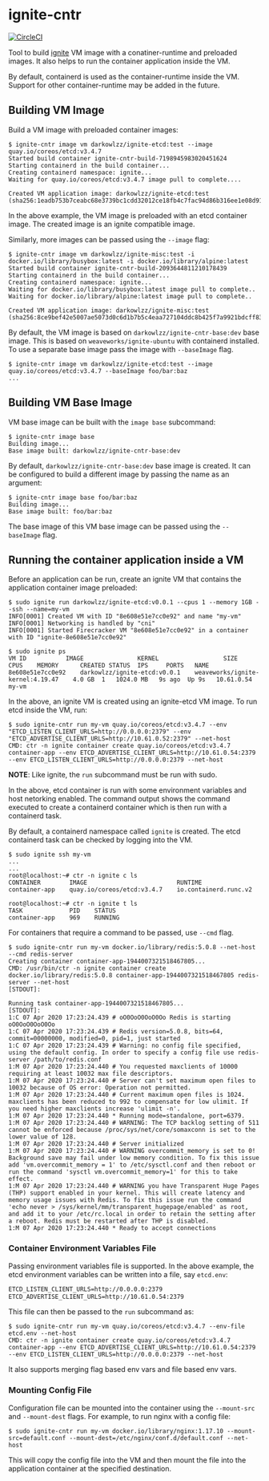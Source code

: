 # ignite-cntr

[![CircleCI](https://circleci.com/gh/darkowlzz/ignite-cntr.svg?style=shield)](https://app.circleci.com/pipelines/github/darkowlzz/ignite-cntr)

Tool to build [ignite](https://github.com/weaveworks/ignite) VM image with a
conatiner-runtime and preloaded images. It also helps to run the container
application inside the VM.

By default, containerd is used as the container-runtime inside the VM. Support
for other container-runtime may be added in the future.

## Building VM Image

Build a VM image with preloaded container images:

```console
$ ignite-cntr image vm darkowlzz/ignite-etcd:test --image quay.io/coreos/etcd:v3.4.7
Started build container ignite-cntr-build-7198945983020451624
Starting containerd in the build container...
Creating containerd namespace: ignite...
Waiting for quay.io/coreos/etcd:v3.4.7 image pull to complete....

Created VM application image: darkowlzz/ignite-etcd:test (sha256:1eadb753b7ceabc68e3739bc1cdd32012ce18fb4c7fac94d86b316ee1e08d91a)
```

In the above example, the VM image is preloaded with an etcd container image.
The created image is an ignite compatible image.

Similarly, more images can be passed using the `--image` flag:

```console
$ ignite-cntr image vm darkowlzz/ignite-misc:test -i docker.io/library/busybox:latest -i docker.io/library/alpine:latest
Started build container ignite-cntr-build-2093644811210178439
Starting containerd in the build container...
Creating containerd namespace: ignite...
Waiting for docker.io/library/busybox:latest image pull to complete..
Waiting for docker.io/library/alpine:latest image pull to complete..

Created VM application image: darkowlzz/ignite-misc:test (sha256:8ce9bef42e5007ae5073d0c6d1b7b5c4eaa727104ddc8b425f7a9921bdcff83f)
```

By default, the VM image is based on `darkowlzz/ignite-cntr-base:dev` base
image. This is based on `weaveworks/ignite-ubuntu` with containerd installed.
To use a separate base image pass the image with `--baseImage` flag.

```console
$ ignite-cntr image vm darkowlzz/ignite-etcd:test --image quay.io/coreos/etcd:v3.4.7 --baseImage foo/bar:baz
...
```

## Building VM Base Image

VM base image can be built with the `image base` subcommand:

```console
$ ignite-cntr image base
Building image...
Base image built: darkowlzz/ignite-cntr-base:dev
```

By default, `darkowlzz/ignite-cntr-base:dev` base image is created. It can be
configured to build a different image by passing the name as an argument:

```console
$ ignite-cntr image base foo/bar:baz
Building image...
Base image built: foo/bar:baz
```

The base image of this VM base image can be passed using the `--baseImage` flag.

## Running the container application inside a VM

Before an application can be run, create an ignite VM that contains the
application container image preloaded:

```console
$ sudo ignite run darkowlzz/ignite-etcd:v0.0.1 --cpus 1 --memory 1GB --ssh --name=my-vm
INFO[0001] Created VM with ID "8e608e51e7cc0e92" and name "my-vm" 
INFO[0001] Networking is handled by "cni"               
INFO[0001] Started Firecracker VM "8e608e51e7cc0e92" in a container with ID "ignite-8e608e51e7cc0e92" 

$ sudo ignite ps
VM ID			IMAGE				KERNEL					SIZE	CPUS	MEMORY		CREATED	STATUS	IPS		PORTS	NAME
8e608e51e7cc0e92	darkowlzz/ignite-etcd:v0.0.1	weaveworks/ignite-kernel:4.19.47	4.0 GB	1	1024.0 MB	9s ago	Up 9s	10.61.0.54		my-vm
```

In the above, an ignite VM is created using an ignite-etcd VM image. To run etcd
inside the VM, run:

```console
$ sudo ignite-cntr run my-vm quay.io/coreos/etcd:v3.4.7 --env "ETCD_LISTEN_CLIENT_URLS=http://0.0.0.0:2379" --env "ETCD_ADVERTISE_CLIENT_URLS=http://10.61.0.52:2379" --net-host
CMD: ctr -n ignite container create quay.io/coreos/etcd:v3.4.7 container-app --env ETCD_ADVERTISE_CLIENT_URLS=http://10.61.0.54:2379 --env ETCD_LISTEN_CLIENT_URLS=http://0.0.0.0:2379 --net-host
```

__NOTE__: Like ignite, the `run` subcommand must be run with sudo.

In the above, etcd container is run with some environment variables and host
netorking enabled. The command output shows the command executed to create a
containerd container which is then run with a containerd task.

By default, a containerd namespace called `ignite` is created. The etcd
containerd task can be checked by logging into the VM.

```console
$ sudo ignite ssh my-vm
...
...
root@localhost:~# ctr -n ignite c ls
CONTAINER        IMAGE                         RUNTIME                  
container-app    quay.io/coreos/etcd:v3.4.7    io.containerd.runc.v2    

root@localhost:~# ctr -n ignite t ls
TASK             PID    STATUS    
container-app    969    RUNNING
```

For containers that require a command to be passed, use `--cmd` flag.

```console
$ sudo ignite-cntr run my-vm docker.io/library/redis:5.0.8 --net-host --cmd redis-server
Creating container container-app-1944007321518467805...
CMD: /usr/bin/ctr -n ignite container create docker.io/library/redis:5.0.8 container-app-1944007321518467805 redis-server --net-host
[STDOUT]:

Running task container-app-1944007321518467805...
[STDOUT]:
1:C 07 Apr 2020 17:23:24.439 # oO0OoO0OoO0Oo Redis is starting oO0OoO0OoO0Oo
1:C 07 Apr 2020 17:23:24.439 # Redis version=5.0.8, bits=64, commit=00000000, modified=0, pid=1, just started
1:C 07 Apr 2020 17:23:24.439 # Warning: no config file specified, using the default config. In order to specify a config file use redis-server /path/to/redis.conf
1:M 07 Apr 2020 17:23:24.440 # You requested maxclients of 10000 requiring at least 10032 max file descriptors.
1:M 07 Apr 2020 17:23:24.440 # Server can't set maximum open files to 10032 because of OS error: Operation not permitted.
1:M 07 Apr 2020 17:23:24.440 # Current maximum open files is 1024. maxclients has been reduced to 992 to compensate for low ulimit. If you need higher maxclients increase 'ulimit -n'.
1:M 07 Apr 2020 17:23:24.440 * Running mode=standalone, port=6379.
1:M 07 Apr 2020 17:23:24.440 # WARNING: The TCP backlog setting of 511 cannot be enforced because /proc/sys/net/core/somaxconn is set to the lower value of 128.
1:M 07 Apr 2020 17:23:24.440 # Server initialized
1:M 07 Apr 2020 17:23:24.440 # WARNING overcommit_memory is set to 0! Background save may fail under low memory condition. To fix this issue add 'vm.overcommit_memory = 1' to /etc/sysctl.conf and then reboot or run the command 'sysctl vm.overcommit_memory=1' for this to take effect.
1:M 07 Apr 2020 17:23:24.440 # WARNING you have Transparent Huge Pages (THP) support enabled in your kernel. This will create latency and memory usage issues with Redis. To fix this issue run the command 'echo never > /sys/kernel/mm/transparent_hugepage/enabled' as root, and add it to your /etc/rc.local in order to retain the setting after a reboot. Redis must be restarted after THP is disabled.
1:M 07 Apr 2020 17:23:24.440 * Ready to accept connections
```

### Container Environment Variables File

Passing environment variables file is supported. In the above example, the etcd
environment variables can be written into a file, say `etcd.env`:

```txt
ETCD_LISTEN_CLIENT_URLS=http://0.0.0.0:2379
ETCD_ADVERTISE_CLIENT_URLS=http://10.61.0.54:2379
```

This file can then be passed to the `run` subcommand as:

```console
$ sudo ignite-cntr run my-vm quay.io/coreos/etcd:v3.4.7 --env-file etcd.env --net-host
CMD: ctr -n ignite container create quay.io/coreos/etcd:v3.4.7 container-app --env ETCD_ADVERTISE_CLIENT_URLS=http://10.61.0.54:2379 --env ETCD_LISTEN_CLIENT_URLS=http://0.0.0.0:2379 --net-host
```

It also supports merging flag based env vars and file based env vars.

### Mounting Config File

Configuration file can be mounted into the container using the `--mount-src` and
`--mount-dest` flags. For example, to run nginx with a config file:

```console
$ sudo ignite-cntr run my-vm docker.io/library/nginx:1.17.10 --mount-src=default.conf --mount-dest=/etc/nginx/conf.d/default.conf --net-host
```

This will copy the config file into the VM and then mount the file into the
application container at the specified destination.

